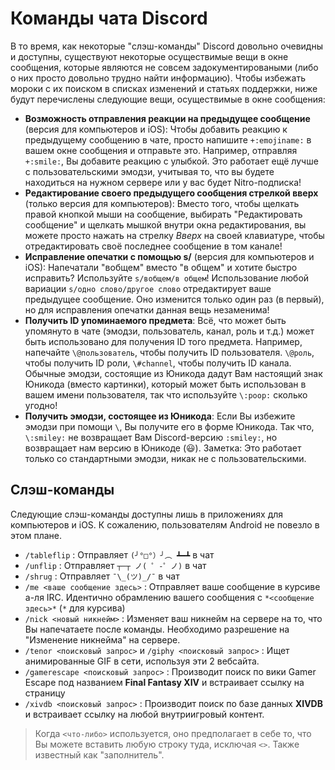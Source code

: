 <!-- TITLE: Chat Commands -->
<!-- SUBTITLE: Описывает все доступные команды чата, даже те, что являются не очевидными/не задокументированными. -->

# Команды чата Discord
В то время, как некоторые "слэш-команды" Discord довольно очевидны и доступны, существуют некоторые осуществимые вещи в окне сообщения, которые являются не совсем задокументироваными (либо о них просто довольно трудно найти информацию). Чтобы избежать мороки с их поиском в списках изменений и статьях поддержки, ниже будут перечислены следующие вещи, осуществимые в окне сообщения:

* **Возможность отправления реакции на предыдущее сообщение** (версия для компьютеров и iOS): Чтобы добавить реакцию к предыдущему сообщению в чате, просто напишите `+:emojiname:` в вашем окне сообщения и отправьте это. Например, отправляя `+:smile:`, Вы добавите реакцию с улыбкой. Это работает ещё лучше с пользовательскими эмодзи, учитывая то, что вы будете находиться на нужном сервере или у вас будет Nitro-подписка!
* **Редактирование своего предыдущего сообщения стрелкой вверх** (только версия для компьютеров): Вместо того, чтобы щелкать правой кнопкой мыши на сообщение, выбирать "Редактировать сообщение" и щелкать мышкой внутри окна редактирования, вы можете просто нажать на стрелку *Вверх* на своей клавиатуре, чтобы отредактировать своё последнее сообщение в том канале!
* **Исправление опечатки с помощью s/** (версия для компьютеров и iOS): Напечатали "вобщем" вместо "в общем" и хотите быстро исправить? Используйте `s/вобщем/в общем`! Использование любой вариации `s/одно слово/другое слово` отредактирует ваше предыдущее сообщение. Оно изменится только один раз (в первый), но для исправления опечатки данная вещь незаменима!
* **Получить ID упоминаемого предмета**: Всё, что может быть упомянуто в чате (эмодзи, пользователь, канал, роль и т.д.) может быть использовано для получения ID того предмета. Например, напечайте `\@пользователь`, чтобы получить ID пользователя. `\@роль`, чтобы получить ID роли, `\#channel`, чтобы получить ID канала. Обычные эмодзи, состоящие из Юникода дадут Вам настоящий знак Юникода (вместо картинки), который может быть использован в вашем имени пользователя, так что используйте `\:poop:` сколько угодно!
* **Получить эмодзи, состоящее из Юникода**: Если Вы избежите эмодзи при помощи `\`, Вы получите его в форме Юникода. Так что, `\:smiley:` не возвращает Вам Discord-версию `:smiley:`, но возвращает нам версию в Юникоде (😃). Заметка: Это работает только со стандартными эмодзи, никак не с пользовательскими.

## Слэш-команды

Следующие слэш-команды доступны лишь в приложениях для компьютеров и iOS. К сожалению, пользователям Android не повезло в этом плане.

* `/tableflip` : Отправляет `(╯°□°）╯︵ ┻━┻` в чат
* `/unflip` : Отправляет `┬─┬﻿ ノ( ゜-゜ノ)` в чат
* `/shrug` : Отправляет `¯\_(ツ)_/¯` в чат
* `/me <ваше сообщение здесь>` : Отправляет ваше сообщение в курсиве а-ля IRC. Идентично обрамлению вашего сообщения с `*<сообщение здесь>*` (`*` для курсива)
* `/nick <новый никнейм>` : Изменяет ваш никнейм на сервере на то, что Вы напечатаете после команды. Необходимо разрешение на "Изменение никнейма" на сервере. 
* `/tenor <поисковый запрос>` и `/giphy <поисковый запрос>` : Ищет анимированные GIF в сети, используя эти 2 вебсайта.
* `/gamerescape <поисковый запрос>` : Производит поиск по вики Gamer Escape под названием **Final Fantasy XIV** и встраивает ссылку на страницу
* `/xivdb <поисковый запрос>` : Производит поиск по базе данных **XIVDB** и встраивает ссылку на любой внутриигровый контент.

> Когда `<что-либо>` используется, оно предполагает в себе то, что Вы можете вставить любую строку туда, исключая `<>`. Также известный как "заполнитель".